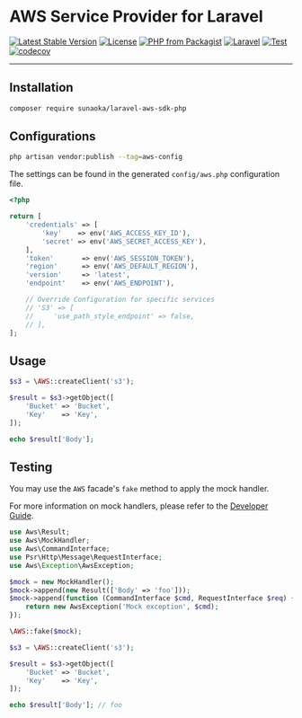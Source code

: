 # AWS Service Provider for Laravel

[![Latest Stable Version](https://poser.pugx.org/sunaoka/laravel-aws-sdk-php/v/stable)](https://packagist.org/packages/sunaoka/laravel-aws-sdk-php)
[![License](https://poser.pugx.org/sunaoka/laravel-aws-sdk-php/license)](https://packagist.org/packages/sunaoka/laravel-aws-sdk-php)
[![PHP from Packagist](https://img.shields.io/packagist/php-v/sunaoka/laravel-aws-sdk-php)](composer.json)
[![Laravel](https://img.shields.io/badge/laravel-6.x%20%7C%207.x%20%7C%208.x%20%7C%209.x%20%7C%2010.x-red)](https://laravel.com/)
[![Test](https://github.com/sunaoka/laravel-aws-sdk-php/actions/workflows/test.yml/badge.svg)](https://github.com/sunaoka/laravel-aws-sdk-php/actions/workflows/test.yml)
[![codecov](https://codecov.io/gh/sunaoka/laravel-aws-sdk-php/branch/main/graph/badge.svg?token=VW3IQRG6VG)](https://codecov.io/gh/sunaoka/laravel-aws-sdk-php)

----

## Installation

```bash
composer require sunaoka/laravel-aws-sdk-php
```

## Configurations

```bash
php artisan vendor:publish --tag=aws-config
```

The settings can be found in the generated `config/aws.php` configuration file.

```php
<?php

return [
    'credentials' => [
        'key'    => env('AWS_ACCESS_KEY_ID'),
        'secret' => env('AWS_SECRET_ACCESS_KEY'),
    ],
    'token'       => env('AWS_SESSION_TOKEN'),
    'region'      => env('AWS_DEFAULT_REGION'),
    'version'     => 'latest',
    'endpoint'    => env('AWS_ENDPOINT'),

    // Override Configuration for specific services
    // 'S3' => [
    //     'use_path_style_endpoint' => false,
    // ],
];
```

## Usage

```php
$s3 = \AWS::createClient('s3');

$result = $s3->getObject([
    'Bucket' => 'Bucket',
    'Key'    => 'Key',
]);

echo $result['Body'];
```

## Testing

You may use the `AWS` facade's `fake` method to apply the mock handler.

For more information on mock handlers, please refer to the [Developer Guide](https://docs.aws.amazon.com/sdk-for-php/v3/developer-guide/guide_handlers-and-middleware.html).

```php
use Aws\Result;
use Aws\MockHandler;
use Aws\CommandInterface;
use Psr\Http\Message\RequestInterface;
use Aws\Exception\AwsException;

$mock = new MockHandler();
$mock->append(new Result(['Body' => 'foo']));
$mock->append(function (CommandInterface $cmd, RequestInterface $req) {
    return new AwsException('Mock exception', $cmd);
});

\AWS::fake($mock);

$s3 = \AWS::createClient('s3');

$result = $s3->getObject([
    'Bucket' => 'Bucket',
    'Key'    => 'Key',
]);

echo $result['Body']; // foo
```
